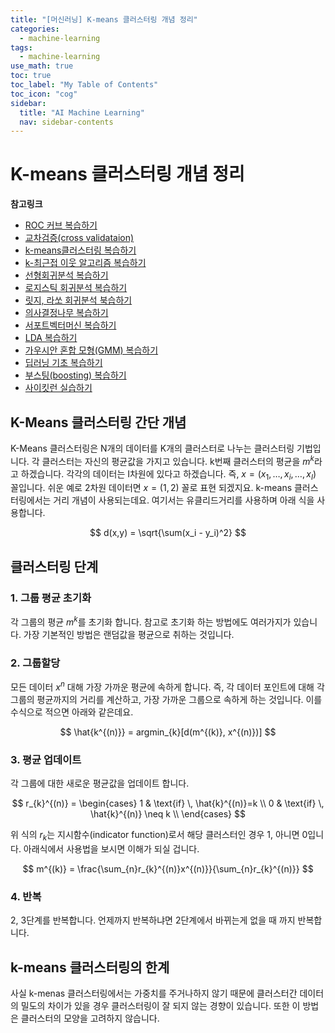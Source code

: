 ```yaml
---
title: "[머신러닝] K-means 클러스터링 개념 정리" 
categories:
  - machine-learning
tags:
  - machine-learning
use_math: true
toc: true
toc_label: "My Table of Contents"
toc_icon: "cog"
sidebar:
  title: "AI Machine Learning"
  nav: sidebar-contents
---
```


# K-means 클러스터링 개념 정리

**참고링크**
* [ROC 커브 복습하기](https://losskatsu.github.io/machine-learning/stat-roc-curve/)
* [교차검증(cross validataion)](https://losskatsu.github.io/machine-learning/cross-validation/)
* [k-means클러스터링 복습하기](https://losskatsu.github.io/machine-learning/kmeans-clustering/)
* [k-최근접 이웃 알고리즘 복습하기](https://losskatsu.github.io/machine-learning/knn/)
* [선형회귀분석 복습하기](https://losskatsu.github.io/statistics/simple-regression/)
* [로지스틱 회귀분석 복습하기](https://losskatsu.github.io/statistics/logistic-regression/)
* [릿지, 라쏘 회귀분석 북습하기](https://losskatsu.github.io/machine-learning/l1l2/)
* [의사결정나무 복습하기](https://losskatsu.github.io/machine-learning/decision-tree/)
* [서포트벡터머신 복습하기](https://losskatsu.github.io/machine-learning/svm/)
* [LDA 복습하기](https://losskatsu.github.io/machine-learning/lda/)
* [가우시안 혼합 모형(GMM) 복습하기](https://losskatsu.github.io/machine-learning/gmm/)
* [딥러닝 기초 복습하기](https://losskatsu.github.io/machine-learning/dl-basic01/)
* [부스팅(boosting) 복습하기](https://losskatsu.github.io/machine-learning/boosting/)
* [사이킷런 실습하기](https://losskatsu.github.io/machine-learning/sklearn/)



## K-Means 클러스터링 간단 개념

K-Means 클러스터링은 N개의 데이터를 K개의 클러스터로 나누는 클러스터링 기법입니다. 
각 클러스터는 자신의 평균값을 가지고 있습니다. 
k번째 클러스터의 평균을 $m^{k}$라고 하겠습니다. 
각각의 데이터는 I차원에 있다고 하겠습니다. 
즉, $x=(x_1, \dots , x_i, \dots , x_I)$ 꼴입니다. 
쉬운 예로 2차원 데이터면 $x=(1,2)$ 꼴로 표현 되겠지요. 
k-means 클러스터링에서는 거리 개념이 사용되는데요. 
여기서는 유클리드거리를 사용하며 아래 식을 사용합니다. 

$$ d(x,y) = \sqrt{\sum(x_i - y_i)^2} $$


## 클러스터링 단계 

### 1. 그룹 평균 초기화
각 그룹의 평균 $m^{k}$를 초기화 합니다. 참고로 초기화 하는 방법에도 여러가지가 있습니다. 
가장 기본적인 방법은 랜덤값을 평균으로 취하는 것입니다. 

### 2. 그룹할당
모든 데이터 $x^{n}$ 대해 가장 가까운 평균에 속하게 합니다. 
즉, 각 데이터 포인트에 대해 각 그룹의 평균까지의 거리를 계산하고, 가장 가까운 그룹으로 속하게 하는 것입니다. 
이를 수식으로 적으면 아래와 같은데요. 

$$ \hat{k^{(n)}} = argmin_{k}[d(m^{(k)}, x^{(n)})] $$

### 3. 평균 업데이트
각 그룹에 대한 새로운 평균값을 업데이트 합니다.

$$ 
r_{k}^{(n)} = 
\begin{cases}
1 & \text{if} \, \hat{k}^{(n)}=k \\
0 & \text{if} \, \hat{k}^{(n)} \neq k \\
\end{cases}
$$

위 식의 $r_{k}$는 지시함수(indicator function)로서 해당 클러스터인 경우 1, 아니면 0입니다. 
아래식에서 사용법을 보시면 이해가 되실 겁니다. 

$$ m^{(k)} = \frac{\sum_{n}r_{k}^{(n)}x^{(n)}}{\sum_{n}r_{k}^{(n)}} $$

### 4. 반복
2, 3단계를 반복합니다. 언제까지 반복하냐면 2단계에서 바뀌는게 없을 때 까지 반복합니다. 


## k-means 클러스터링의 한계

사실 k-menas 클러스터링에서는 가중치를 주거나하지 않기 때문에 클러스터간 데이터의 밀도의 차이가 있을 경우 클러스터링이 잘 되지 않는 경향이 있습니다. 
또한 이 방법은 클러스터의 모양을 고려하지 않습니다. 
